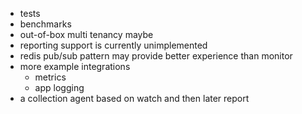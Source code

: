 - tests
- benchmarks
- out-of-box multi tenancy maybe
- reporting support is currently unimplemented
- redis pub/sub pattern may provide better experience than monitor
- more example integrations
  - metrics
  - app logging
- a collection agent based on watch and then later report
